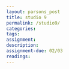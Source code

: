 ```yaml
---  
layout: parsons_post  
title: studio 9 
permalink: /studio9/  
categories:   
tags:  
assignment: 
description: 
assignment-due: 02/03
readings: 
---  
```

